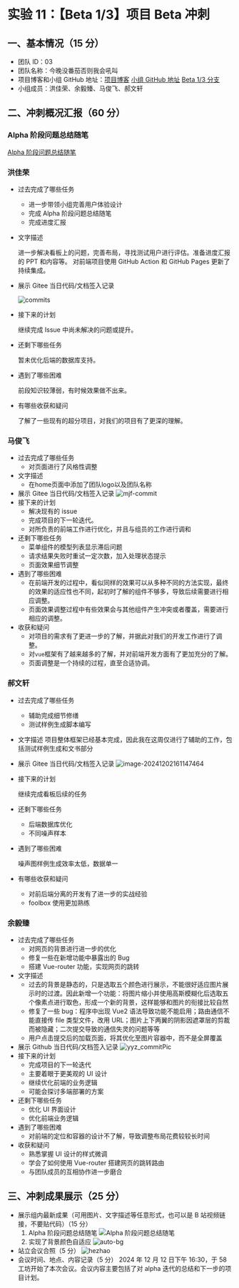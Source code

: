 # 实验 11：【Beta 1/3】项目 Beta 冲刺

## 一、基本情况（15 分）

- 团队 ID：03
- 团队名称：今晚没番茄否则我会吼叫
- 项目博客和小组 GitHub 地址：[项目博客](https://no-tomatoes-tonight-or-id-scream.github.io/image-restorer/) [小组 GitHub 地址](https://github.com/no-tomatoes-tonight-or-id-scream/image-restorer) [Beta 1/3 分支](https://github.com/no-tomatoes-tonight-or-id-scream/image-restorer/tree/beta-1/3)
- 小组成员：洪佳荣、余毅臻、马俊飞、郝文轩

## 二、冲刺概况汇报（60 分）

### Alpha 阶段问题总结随笔

[Alpha 阶段问题总结随笔](https://no-tomatoes-tonight-or-id-scream.github.io/image-restorer/blog/Alpha%20%E9%98%B6%E6%AE%B5%E9%97%AE%E9%A2%98%E6%80%BB%E7%BB%93%E9%9A%8F%E7%AC%94.html)

### 洪佳荣

- 过去完成了哪些任务
  - 进一步带领小组完善用户体验设计
  - 完成 Alpha 阶段问题总结随笔
  - 完成进度汇报
- 文字描述

  进一步解决看板上的问题，完善布局，寻找测试用户进行评估。准备进度汇报的 PPT 和内容等。
  对前端项目使用 GitHub Action 和 GitHub Pages 更新了持续集成。

- 展示 Gitee 当日代码/文档签入记录

  ![commits](assets/image.png)

- 接下来的计划

  继续完成 Issue 中尚未解决的问题或提升。

- 还剩下哪些任务

  暂未优化后端的数据库支持。

- 遇到了哪些困难

  前段知识较薄弱，有时候效果做不出来。

- 有哪些收获和疑问

  了解了一些现有的超分项目，对我们的项目有了更深的理解。

### 马俊飞

- 过去完成了哪些任务
  - 对页面进行了风格性调整
- 文字描述
  - 在home页面中添加了团队logo以及团队名称
- 展示 Gitee 当日代码/文档签入记录
  ![mjf-commit](assets/2024-12-17-mjf.png)
- 接下来的计划
  - 解决现有的 issue
  - 完成项目的下一轮迭代。
  - 对所负责的前端工作进行优化，并且与组员的工作进行调和
- 还剩下哪些任务
  - 菜单组件的模型列表显示滞后问题
  - 请求结果失败时重试一定次数，加入处理状态提示
  - 页面效果细节调整
- 遇到了哪些困难
  - 在前端开发的过程中，看似同样的效果可以从多种不同的方法实现，最终的效果的适应性也不同，起初时了解的组件不够多，导致后续需要进行相应调整。
  - 页面效果调整过程中有些效果会与其他组件产生冲突或者覆盖，需要进行相应的调整。
- 收获和疑问
  - 对项目的需求有了更进一步的了解，并据此对我们的开发工作进行了调整。
  - 对`vue`框架有了越来越多的了解，并对前端开发方面有了更加充分的了解。
  - 页面调整是一个持续的过程，直至合适协调。

### 郝文轩

- 过去完成了哪些任务
  
  + 辅助完成细节修缮
  + 测试样例生成脚本编写
- 文字描述
  项目整体框架已经基本完成，因此我在这周仅进行了辅助的工作，包括测试样例生成和文书部分
- 展示 Gitee 当日代码/文档签入记录
  ![image-20241202161147464](https://image-host-mooliht.oss-cn-beijing.aliyuncs.com/img/image-20241202161147464.png)
- 接下来的计划
  
  继续完成看板后续的任务
- 还剩下哪些任务
  
  + 后端数据库优化
  + 不同噪声样本
- 遇到了哪些困难
  
  噪声图样例生成效率太低，数据单一
- 有哪些收获和疑问
  - 对前后端分离的开发有了进一步的实战经验
  - foolbox 使用更加熟练

### 余毅臻

- 过去完成了哪些任务
  - 对网页的背景进行进一步的优化
  - 修复一些在新增功能中暴露出的 Bug
  - 搭建 Vue-router 功能，实现网页的跳转
- 文字描述
  - 过去的背景是静态的，只是选取五个颜色进行展示，不能很好适应图片展示时的过渡。因此新增一个功能：将图片缩小并使用高斯模糊化后选取五个像素点进行取色，形成一个新的背景，这样能够和图片的衔接比较自然
  - 修复了一些 bug：程序中出现 Vue2 语法导致功能不能启用；路由通信不能直接传 file 类型文件，改用 URL；图片上下两翼的阴影因遮罩层的剪裁而被隐藏；二次提交导致的通信失灵的问题等等
  - 用户点击提交后的加载页面，将其优化至图片容器中，而不是全屏覆盖
- 展示 Github 当日代码/文档签入记录
  ![yyz_commitPic](assets/2024-12-2-11-30-00.png)
- 接下来的计划
  - 完成项目的下一轮迭代
  - 主要着眼于更美观的 UI 设计
  - 继续优化前端的业务逻辑
  - 可能会探讨多端部署的方案
- 还剩下哪些任务
  - 优化 UI 界面设计
  - 优化前端业务逻辑
- 遇到了哪些困难
  - 对前端的定位和容器的设计不了解，导致调整布局花费较较长时间
- 收获和疑问
  - 熟悉掌握 UI 设计的样式微调
  - 学会了如何使用 Vue-router 搭建网页的跳转路由
  - 与团队成员的互相协作进一步磨合

## 三、冲刺成果展示（25 分）

- 展示组内最新成果（可用图片、文字描述等任意形式，也可以是 B 站视频链接，不要贴代码）（15 分）
  1. Alpha 阶段问题总结随笔
      ![Alpha 阶段问题总结随笔](assets/alpha.png)
  2. 实现了背景颜色自适应
      ![auto-bg](assets/auto-bg.png)
- 站立会议合照（5 分）
  ![hezhao](assets/044ECC78-60FC-489D-A3A9-10F1B618833E_1_105_c.jpeg)
- 会议时间、地点、内容记录（5 分）
  2024 年 12 月 12 日下午 16:30，于 58 工坊开始了本次会议。会议内容主要包括了对 alpha 迭代的总结和下一步的项目计划。
